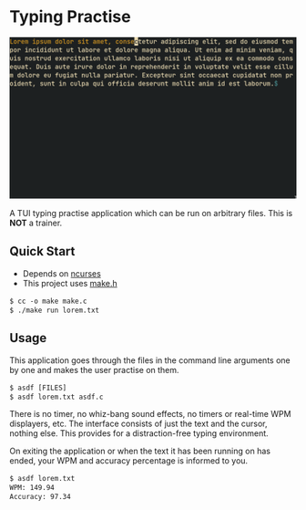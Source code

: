# Typing Practise
![Demo](./demo.png)

A TUI typing practise application which can be run on arbitrary
files. This is **NOT** a trainer.

## Quick Start
- Depends on [ncurses](https://invisible-island.net/ncurses/)
- This project uses [make.h](https://github.com/shoumodip/make.h)

```console
$ cc -o make make.c
$ ./make run lorem.txt
```

## Usage
This application goes through the files in the command line arguments
one by one and makes the user practise on them.

```console
$ asdf [FILES]
$ asdf lorem.txt asdf.c
```

There is no timer, no whiz-bang sound effects, no timers or
real-time WPM displayers, etc. The interface consists of just the text
and the cursor, nothing else. This provides for a distraction-free
typing environment.

On exiting the application or when the text it has been running on has
ended, your WPM and accuracy percentage is informed to you.

```console
$ asdf lorem.txt
WPM: 149.94
Accuracy: 97.34
```
